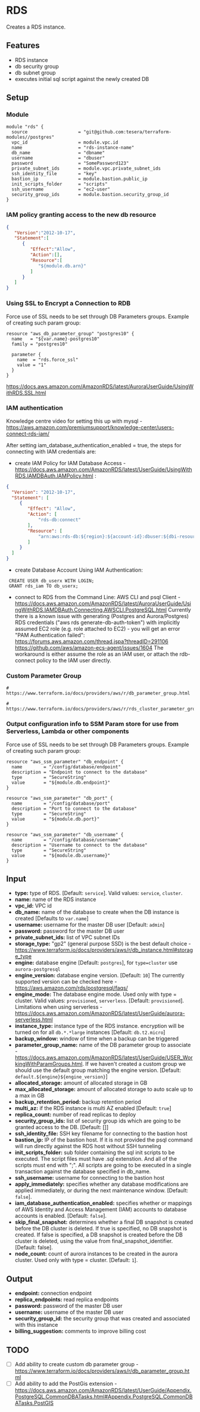 # RDS
Creates a RDS instance.

## Features
- RDS instance
- db security group 
- db subnet group
- executes initial sql script against the newly created DB

## Setup

### Module

```hcl-terraform
module "rds" {
  source                   = "git@github.com:tesera/terraform-modules//postgres"
  vpc_id                   = module.vpc.id
  name                     = "rds-instance-name"
  db_name                  = "dbname"
  username                 = "dbuser"
  password                 = "SomePassword123"
  private_subnet_ids       = module.vpc.private_subnet_ids
  ssh_identity_file        = "key"
  bastion_ip               = module.bastion.public_ip
  init_scripts_folder      = "scripts"
  ssh_username             = "ec2-user"
  security_group_ids       = module.bastion.security_group_id
}
```

### IAM policy granting access to the new db resource
```json
{
   "Version":"2012-10-17",
   "Statement":[
      {
         "Effect":"Allow",
         "Action":[],
         "Resource":[
            "${module.db.arn}"
         ]
      }
   ]
}
```

### Using SSL to Encrypt a Connection to RDB
Force use of SSL needs to be set through DB Parameters groups. Example of creating such param group:
```hcl-terraform
resource "aws_db_parameter_group" "postgres10" {
  name   = "${var.name}-postgres10"
  family = "postgres10"

  parameter {
    name  = "rds.force_ssl"
    value = "1"
  }
}
```
https://docs.aws.amazon.com/AmazonRDS/latest/AuroraUserGuide/UsingWithRDS.SSL.html


### IAM authentication
Knowledge centre video for setting this up with mysql - https://aws.amazon.com/premiumsupport/knowledge-center/users-connect-rds-iam/

After setting iam_database_authentication_enabled = true, the steps for connecting with IAM credentials are:

 - create IAM Policy for IAM Database Access - https://docs.aws.amazon.com/AmazonRDS/latest/UserGuide/UsingWithRDS.IAMDBAuth.IAMPolicy.html :
 ```json
 {
   "Version": "2012-10-17",
   "Statement": [
      {
         "Effect": "Allow",
         "Action": [
             "rds-db:connect"
         ],
         "Resource": [
             "arn:aws:rds-db:${region}:${account-id}:dbuser:${dbi-resource-id}/${db-user-name}"
         ]
      }
   ]
}
```

 - create Database Account Using IAM Authentication:
 ``` PL/pgSQL
  CREATE USER db_userx WITH LOGIN; 
  GRANT rds_iam TO db_userx;
```

 - connect to RDS from the Command Line: AWS CLI and psql Client - https://docs.aws.amazon.com/AmazonRDS/latest/AuroraUserGuide/UsingWithRDS.IAMDBAuth.Connecting.AWSCLI.PostgreSQL.html
Currently there is a known issue with generating (Postgres and Aurora/Postgres) RDS credentials ("aws rds generate-db-auth-token") with implicitly assumed EC2 role (e.g. role attached to EC2) - you will get an error "PAM Authentication failed":
 https://forums.aws.amazon.com/thread.jspa?threadID=291106
 https://github.com/aws/amazon-ecs-agent/issues/1604
The workaround is either assume the role as an IAM user, or attach the rdb-connect policy to the IAM user directly.

### Custom Parameter Group
```hcl-terraform
# https://www.terraform.io/docs/providers/aws/r/db_parameter_group.html

# https://www.terraform.io/docs/providers/aws/r/rds_cluster_parameter_group.html

```

### Output configuration info to SSM Param store for use from Serverless, Lambda or other components
Force use of SSL needs to be set through DB Parameters groups. Example of creating such param group:
```hcl-terraform
resource "aws_ssm_parameter" "db_endpoint" {
  name        = "/config/database/endpoint"
  description = "Endpoint to connect to the database"
  type        = "SecureString"
  value       = "${module.db.endpoint}"
}

resource "aws_ssm_parameter" "db_port" {
  name        = "/config/database/port"
  description = "Port to connect to the database"
  type        = "SecureString"
  value       = "${module.db.port}"
}

resource "aws_ssm_parameter" "db_username" {
  name        = "/config/database/username"
  description = "Username to connect to the database"
  type        = "SecureString"
  value       = "${module.db.username}"
}
```

## Input
- **type:** type of RDS. [Default: `service`]. Valid values: `service`, `cluster`.
- **name:** name of the RDS instance
- **vpc_id:** VPC id 
- **db_name:** name of the database to create when the DB instance is created [Defaults to `var.name`]
- **username:** username for the master DB user [Default: `admin`]
- **password:** password for the master DB user
- **private_subnet_ids:** list of VPC subnet IDs
- **storage_type:** "gp2" (general purpose SSD) is the best default choice - https://www.terraform.io/docs/providers/aws/r/db_instance.html#storage_type
- **engine:** database engine [Default: `postgres`], for `type=cluster` use `aurora-postgresql`
- **engine_version:** database engine version. [Default: `10`] The currently supported version can be checked here - https://aws.amazon.com/rds/postgresql/faqs/
- **engine_mode:** The database engine mode. Used only with type = cluster. Valid values: `provisioned`, `serverless`. [Default: `provisioned`]. Limitations when using serverless - https://docs.aws.amazon.com/AmazonRDS/latest/UserGuide/aurora-serverless.html
- **instance_type:** instance type of the RDS instance. encryption will be turned on for all `db.*.*large` instances [Default: `db.t2.micro`]
- **backup_window:** window of time when a backup can be triggered
- **parameter_group_name:** name of the DB parameter group to associate - https://docs.aws.amazon.com/AmazonRDS/latest/UserGuide/USER_WorkingWithParamGroups.html. If we haven't created a custom group we should use the default group matching the engine version. [Default: `default.${engine}${engine_version}`]
- **allocated_storage:** amount of allocated storage in GB
- **max_allocated_storage:** amount of allocated storage to auto scale up to a max in GB
- **backup_retention_period:** backup retention period
- **multi_az:** if the RDS instance is multi AZ enabled [Default: `true`]
- **replica_count:** number of read replicas to deploy
- **security_group_ids:** list of security group ids which are going to be granted access to the DB. [Default: []]
- **ssh_identity_file:** SSH key filename for connecting to the bastion host
- **bastion_ip:** IP of the bastion host. If it is not provided the psql command will run directly against the RDS host without SSH tunneling 
- **init_scripts_folder:** sub folder containing the sql init scripts to be executed. The script files must have .sql extenstion. And all of the scripts must end with ";".
All scripts are going to be executed in a single transaction against the database specified in db_name. 
- **ssh_username:** username for connecting to the bastion host
- **apply_immediately:** specifies whether any database modifications are applied immediately, or during the next maintenance window. [Default: `false`]. 
- **iam_database_authentication_enabled:** specifies whether or mappings of AWS Identity and Access Management (IAM) accounts to database accounts is enabled. [Default: `false`].
- **skip_final_snapshot:**  determines whether a final DB snapshot is created before the DB cluster is deleted. If true is specified, no DB snapshot is created. If false is specified, a DB snapshot is created before the DB cluster is deleted, using the value from final_snapshot_identifier. [Default: false].
- **node_count:** count of aurora instances to be created in the aurora cluster. Used only with type = cluster. [Default: `1`].

## Output

- **endpoint:** connection endpoint
- **replica_endpoints:** read replica endpoints
- **password:** password of the master DB user
- **username:** username of the master DB user
- **security_group_id:** the security group that was created and associated with this instance
- **billing_suggestion:** comments to improve billing cost


## TODO
- [ ] Add ability to create custom db parameter group - https://www.terraform.io/docs/providers/aws/r/db_parameter_group.html
- [ ] Add ability to add the PostGis extension - https://docs.aws.amazon.com/AmazonRDS/latest/UserGuide/Appendix.PostgreSQL.CommonDBATasks.html#Appendix.PostgreSQL.CommonDBATasks.PostGIS
